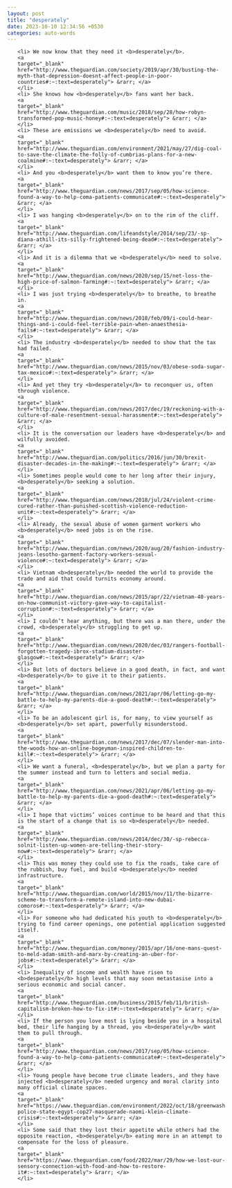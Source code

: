 ```yaml
---
layout: post
title: "desperately"
date: 2023-10-10 12:34:56 +0530
categories: auto-words
---
```

<ol>

    <li> We now know that they need it <b>desperately</b>.
    <a 
    target="_blank" 
    href="http://www.theguardian.com/society/2019/apr/30/busting-the-myth-that-depression-doesnt-affect-people-in-poor-countries#:~:text=desperately"> &rarr; </a>
    </li>
    <li> She knows how <b>desperately</b> fans want her back.
    <a 
    target="_blank" 
    href="http://www.theguardian.com/music/2018/sep/28/how-robyn-transformed-pop-music-honey#:~:text=desperately"> &rarr; </a>
    </li>
    <li> These are emissions we <b>desperately</b> need to avoid.
    <a 
    target="_blank" 
    href="http://www.theguardian.com/environment/2021/may/27/dig-coal-to-save-the-climate-the-folly-of-cumbrias-plans-for-a-new-coalmine#:~:text=desperately"> &rarr; </a>
    </li>
    <li> And you <b>desperately</b> want them to know you’re there.
    <a 
    target="_blank" 
    href="http://www.theguardian.com/news/2017/sep/05/how-science-found-a-way-to-help-coma-patients-communicate#:~:text=desperately"> &rarr; </a>
    </li>
    <li> I was hanging <b>desperately</b> on to the rim of the cliff.
    <a 
    target="_blank" 
    href="http://www.theguardian.com/lifeandstyle/2014/sep/23/-sp-diana-athill-its-silly-frightened-being-dead#:~:text=desperately"> &rarr; </a>
    </li>
    <li> And it is a dilemma that we <b>desperately</b> need to solve.
    <a 
    target="_blank" 
    href="http://www.theguardian.com/news/2020/sep/15/net-loss-the-high-price-of-salmon-farming#:~:text=desperately"> &rarr; </a>
    </li>
    <li> I was just trying <b>desperately</b> to breathe, to breathe in.
    <a 
    target="_blank" 
    href="http://www.theguardian.com/news/2018/feb/09/i-could-hear-things-and-i-could-feel-terrible-pain-when-anaesthesia-fails#:~:text=desperately"> &rarr; </a>
    </li>
    <li> The industry <b>desperately</b> needed to show that the tax had failed.
    <a 
    target="_blank" 
    href="http://www.theguardian.com/news/2015/nov/03/obese-soda-sugar-tax-mexico#:~:text=desperately"> &rarr; </a>
    </li>
    <li> And yet they try <b>desperately</b> to reconquer us, often through violence.
    <a 
    target="_blank" 
    href="http://www.theguardian.com/news/2017/dec/19/reckoning-with-a-culture-of-male-resentment-sexual-harassment#:~:text=desperately"> &rarr; </a>
    </li>
    <li> It is the conversation our leaders have <b>desperately</b> and wilfully avoided.
    <a 
    target="_blank" 
    href="http://www.theguardian.com/politics/2016/jun/30/brexit-disaster-decades-in-the-making#:~:text=desperately"> &rarr; </a>
    </li>
    <li> Sometimes people would come to her long after their injury, <b>desperately</b> seeking a solution.
    <a 
    target="_blank" 
    href="http://www.theguardian.com/news/2018/jul/24/violent-crime-cured-rather-than-punished-scottish-violence-reduction-unit#:~:text=desperately"> &rarr; </a>
    </li>
    <li> Already, the sexual abuse of women garment workers who <b>desperately</b> need jobs is on the rise.
    <a 
    target="_blank" 
    href="http://www.theguardian.com/news/2020/aug/20/fashion-industry-jeans-lesotho-garment-factory-workers-sexual-violence#:~:text=desperately"> &rarr; </a>
    </li>
    <li> Vietnam <b>desperately</b> needed the world to provide the trade and aid that could turnits economy around.
    <a 
    target="_blank" 
    href="http://www.theguardian.com/news/2015/apr/22/vietnam-40-years-on-how-communist-victory-gave-way-to-capitalist-corruption#:~:text=desperately"> &rarr; </a>
    </li>
    <li> I couldn’t hear anything, but there was a man there, under the crowd, <b>desperately</b> struggling to get up.
    <a 
    target="_blank" 
    href="http://www.theguardian.com/news/2020/dec/03/rangers-football-forgotten-tragedy-ibrox-stadium-disaster-glasgow#:~:text=desperately"> &rarr; </a>
    </li>
    <li> But lots of doctors believe in a good death, in fact, and want <b>desperately</b> to give it to their patients.
    <a 
    target="_blank" 
    href="http://www.theguardian.com/news/2021/apr/06/letting-go-my-battle-to-help-my-parents-die-a-good-death#:~:text=desperately"> &rarr; </a>
    </li>
    <li> To be an adolescent girl is, for many, to view yourself as <b>desperately</b> set apart, powerfully misunderstood.
    <a 
    target="_blank" 
    href="http://www.theguardian.com/news/2017/dec/07/slender-man-into-the-woods-how-an-online-bogeyman-inspired-children-to-kill#:~:text=desperately"> &rarr; </a>
    </li>
    <li> We want a funeral, <b>desperately</b>, but we plan a party for the summer instead and turn to letters and social media.
    <a 
    target="_blank" 
    href="http://www.theguardian.com/news/2021/apr/06/letting-go-my-battle-to-help-my-parents-die-a-good-death#:~:text=desperately"> &rarr; </a>
    </li>
    <li> I hope that victims’ voices continue to be heard and that this is the start of a change that is so <b>desperately</b> needed.
    <a 
    target="_blank" 
    href="http://www.theguardian.com/news/2014/dec/30/-sp-rebecca-solnit-listen-up-women-are-telling-their-story-now#:~:text=desperately"> &rarr; </a>
    </li>
    <li> This was money they could use to fix the roads, take care of the rubbish, buy fuel, and build <b>desperately</b> needed infrastructure.
    <a 
    target="_blank" 
    href="http://www.theguardian.com/world/2015/nov/11/the-bizarre-scheme-to-transform-a-remote-island-into-new-dubai-comoros#:~:text=desperately"> &rarr; </a>
    </li>
    <li> For someone who had dedicated his youth to <b>desperately</b> trying to find career openings, one potential application suggested itself.
    <a 
    target="_blank" 
    href="http://www.theguardian.com/money/2015/apr/16/one-mans-quest-to-meld-adam-smith-and-marx-by-creating-an-uber-for-jobs#:~:text=desperately"> &rarr; </a>
    </li>
    <li> Inequality of income and wealth have risen to <b>desperately</b> high levels that may soon metastasise into a serious economic and social cancer.
    <a 
    target="_blank" 
    href="http://www.theguardian.com/business/2015/feb/11/british-capitalism-broken-how-to-fix-it#:~:text=desperately"> &rarr; </a>
    </li>
    <li> If the person you love most is lying beside you in a hospital bed, their life hanging by a thread, you <b>desperately</b> want them to pull through.
    <a 
    target="_blank" 
    href="http://www.theguardian.com/news/2017/sep/05/how-science-found-a-way-to-help-coma-patients-communicate#:~:text=desperately"> &rarr; </a>
    </li>
    <li> Young people have become true climate leaders, and they have injected <b>desperately</b> needed urgency and moral clarity into many official climate spaces.
    <a 
    target="_blank" 
    href="https://www.theguardian.com/environment/2022/oct/18/greenwashing-police-state-egypt-cop27-masquerade-naomi-klein-climate-crisis#:~:text=desperately"> &rarr; </a>
    </li>
    <li> Some said that they lost their appetite while others had the opposite reaction, <b>desperately</b> eating more in an attempt to compensate for the loss of pleasure.
    <a 
    target="_blank" 
    href="https://www.theguardian.com/food/2022/mar/29/how-we-lost-our-sensory-connection-with-food-and-how-to-restore-it#:~:text=desperately"> &rarr; </a>
    </li>